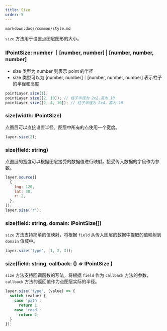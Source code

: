 ```yaml
---
title: Size
order: 5
---
```


`markdown:docs/common/style.md`

`size` 方法用于设置点图层图形的大小。

### IPointSize: number ｜[number, number] | [number, number, number]

- size 类型为 number 则表示 point 的半径
- size 类型可以为 [number, number]｜[number, number, number] 表示柱子的半径和高度

```javascript
pointLayer.size(1);
pointLayer.size([2, 10]); // 柱子半径为 2x2.高为 10
pointLayer.size([2, 4, 10]); // 柱子半径为 2x4，高为 10
```

### size(width: IPointSize)

点图层可以直接设置半径。图层中所有的点使用一个宽度。

```js
layer.size(2);
```

### size(field: string)

点图层的宽度可以根据图层接受的数据值进行映射，接受传入数据的字段作为参数。

```js
layer.source([
  {
    lng: 120,
    lat: 30,
    r: 2,
  },
]);
layer.size('r');
```

### size(field: string, domain: IPointSize[])

`size` 方法支持简单的值映射，将根据 `field` 从传入图层的数据中提取的值映射到 `domain` 值域中。

```js
layer.size('type', [1, 2, 3]);
```

### size(field: string, callback: () => IPointSize )

`size` 方法支持回调函数的写法，将根据 `field` 作为 `callback` 方法的参数，`callback` 方法的返回值作为点图层实际的半径。

```js
layer.size('type', (value) => {
  switch (value) {
    case 'path':
      return 1;
    case 'road':
      return 2;
  }
});
```
